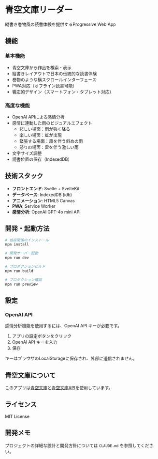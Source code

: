 # 青空文庫リーダー

縦書き巻物風の読書体験を提供するProgressive Web App

## 機能

### 基本機能
- 青空文庫から作品を検索・表示
- 縦書きレイアウトで日本の伝統的な読書体験
- 巻物のような横スクロールインターフェース
- PWA対応（オフライン読書可能）
- 響応的デザイン（スマートフォン・タブレット対応）

### 高度な機能
- OpenAI APIによる感情分析
- 感情に連動した雨のビジュアルエフェクト
  - 悲しい場面：雨が強く降る
  - 楽しい場面：虹が出現
  - 緊張する場面：風を伴う斜めの雨
  - 怒りの場面：雷を伴う激しい雨
- 文字サイズ調整
- 読書位置の保存（IndexedDB）

## 技術スタック

- **フロントエンド**: Svelte + SvelteKit
- **データベース**: IndexedDB (idb)
- **アニメーション**: HTML5 Canvas
- **PWA**: Service Worker
- **感情分析**: OpenAI GPT-4o mini API

## 開発・起動方法

```bash
# 依存関係のインストール
npm install

# 開発サーバー起動
npm run dev

# プロダクションビルド
npm run build

# プロダクション確認
npm run preview
```

## 設定

### OpenAI API
感情分析機能を使用するには、OpenAI API キーが必要です。

1. アプリの設定ボタンをクリック
2. OpenAI API キーを入力
3. 保存

キーはブラウザのLocalStorageに保存され、外部に送信されません。

## 青空文庫について

このアプリは[青空文庫](https://www.aozora.gr.jp/)と[青空文庫API](https://www.aozorahack.net/)を使用しています。

## ライセンス

MIT License

## 開発メモ

プロジェクトの詳細な設計と開発方針については `CLAUDE.md` を参照してください。